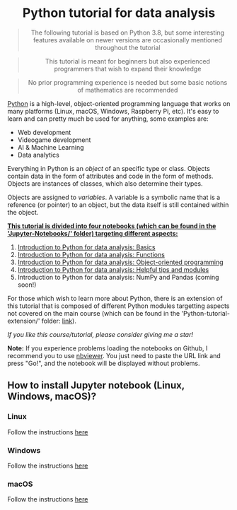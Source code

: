 # <div align='center'>Python tutorial for data analysis</div>

> <div align='center'> The following tutorial is based on Python 3.8, but some interesting features available on newer versions are occasionally mentioned throughout the tutorial</div>

> <div align='center'>This tutorial is meant for beginners but also experienced programmers that wish to expand their knowledge</div>
    
> <div align='center'>No prior programming experience is needed but some basic notions of mathematics are recommended</div>

[Python](https://docs.python.org/3.8/) is a high-level, object-oriented programming language that works on many platforms (Linux, macOS, Windows, Raspberry Pi, etc). It's easy to learn and can pretty much be used for anything, some examples are:

- Web development
- Videogame development
- AI & Machine Learning
- Data analytics

Everything in Python is an *object* of an specific type or class. Objects contain data in the form of attributes and code in the form of methods. Objects are instances of classes, which also determine their types.

Objects are assigned to *variables*. A variable is a symbolic name that is a reference (or pointer) to an object, but the data itself is still contained within the object.

<u>**This tutorial is divided into four notebooks (which can be found in the 'Jupyter-Notebooks/' folder) targeting different aspects:**</u>

1. [Introduction to Python for data analysis: Basics](https://nbviewer.org/github/jbossios/python-tutorial/blob/master/Jupyter-Notebooks/01_Introduction_Basics.ipynb)
2. [Introduction to Python for data analysis: Functions](https://nbviewer.org/github/jbossios/python-tutorial/blob/master/Jupyter-Notebooks/02_Introduction_Functions.ipynb)
3. [Introduction to Python for data analysis: Object-oriented programming](https://nbviewer.org/github/jbossios/python-tutorial/blob/master/Jupyter-Notebooks/03_Introduction_Classes.ipynb)
4. [Introduction to Python for data analysis: Helpful tips and modules](https://nbviewer.org/github/jbossios/python-tutorial/blob/master/Jupyter-Notebooks/04_Helpful_tips_and_modules.ipynb)
5. Introduction to Python for data analysis: NumPy and Pandas (coming soon!)

For those which wish to learn more about Python, there is an extension of this tutorial that is composed of different Python modules targetting aspects not covered on the main course (which can be found in the 'Python-tutorial-extension/' folder: [link](https://github.com/jbossios/python-tutorial/tree/master/Python-tutorial-extension/README.md)).

*If you like this course/tutorial, please consider giving me a star!*

**Note:** If you experience problems loading the notebooks on Github, I recommend you to use [nbviewer](https://nbviewer.org/). You just need to paste the URL link and press "Go!", and the notebook will be displayed without problems.

## How to install Jupyter notebook (Linux, Windows, macOS)?

### Linux

Follow the instructions [here](https://www.geeksforgeeks.org/how-to-install-jupyter-notebook-on-macos/)

### Windows

Follow the instructions [here](https://medium.com/@kswalawage/install-python-and-jupyter-notebook-to-windows-10-64-bit-66db782e1d02)

### macOS

Follow the instructions [here](https://www.geeksforgeeks.org/how-to-install-jupyter-notebook-on-macos/)
